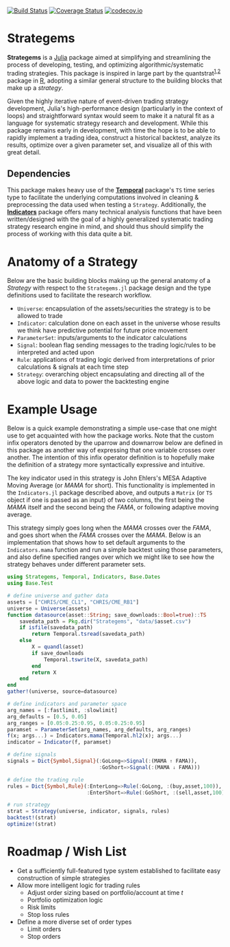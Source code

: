 [![Build Status](https://travis-ci.org/dysonance/Strategems.jl.svg?branch=master)](https://travis-ci.org/dysonance/Strategems.jl)
[![Coverage Status](https://coveralls.io/repos/github/dysonance/Strategems.jl/badge.svg?branch=master)](https://coveralls.io/github/dysonance/Strategems.jl?branch=master)
[![codecov.io](http://codecov.io/github/dysonance/Strategems.jl/coverage.svg?branch=master)](http://codecov.io/github/dysonance/Strategems.jl?branch=master)

# Strategems
**Strategems** is a [Julia](https://julialang.org/) package aimed at simplifying and streamlining the process of developing, testing, and optimizing algorithmic/systematic trading strategies. This package is inspired in large part by the quantstrat<sup>[1](http://past.rinfinance.com/agenda/2013/workshop/Humme+Peterson.pdf)</sup><sup>,</sup><sup>[2](https://github.com/braverock/quantstrat)</sup> package in [R](https://www.r-project.org/), adopting a similar general structure to the building blocks that make up a *strategy*.

Given the highly iterative nature of event-driven trading strategy development, Julia's high-performance design (particularly in the context of loops) and straightforward syntax would seem to make it a natural fit as a language for systematic strategy research and development. While this package remains early in development, with time the hope is to be able to rapidly implement a trading idea, construct a historical backtest, analyze its results, optimize over a given parameter set, and visualize all of this with great detail.

## Dependencies
This package makes heavy use of the [**Temporal**](https://github.com/dysonance/Temporal.jl) package's `TS` time series type to facilitate the underlying computations involved in cleaning & preprocessing the data used when testing a `Strategy`. Additionally, the [**Indicators**](https://github.com/dysonance/Indicators.jl/) package offers many technical analysis functions that have been written/designed with the goal of a highly generalized systematic trading strategy research engine in mind, and should thus should simplify the process of working with this data quite a bit.

# Anatomy of a Strategy
Below are the basic building blocks making up the general anatomy of a *Strategy* with respect to the `Strategems.jl` package design and the type definitions used to facilitate the research workflow.
- `Universe`: encapsulation of the assets/securities the strategy is to be allowed to trade
- `Indicator`: calculation done on each asset in the universe whose results we think have predictive potential for future price movement
- `ParameterSet`: inputs/arguments to the indicator calculations
- `Signal`: boolean flag sending messages to the trading logic/rules to be interpreted and acted upon
- `Rule`: applications of trading logic derived from interpretations of prior calculations & signals at each time step
- `Strategy`: overarching object encapsulating and directing all of the above logic and data to power the backtesting engine

# Example Usage
Below is a quick example demonstrating a simple use-case that one might use to get acquainted with how the package works. Note that the custom infix operators denoted by the uparrow and downarrow below are defined in this package as another way of expressing that one variable crosses over another. The intention of this infix operator definition is to hopefully make the definition of a strategy more syntactically expressive and intuitive.

The key indicator used in this strategy is John Ehlers's MESA Adaptive Moving Average (or *MAMA* for short). This functionality is implemented in the `Indicators.jl` package described above, and outputs a `Matrix` (or `TS` object if one is passed as an input) of two columns, the first being the *MAMA* itself and the second being the *FAMA*, or following adaptive moving average.

This strategy simply goes long when the *MAMA* crosses over the *FAMA*, and goes short when the *FAMA* crosses over the *MAMA*. Below is an implementation that shows how to set default arguments to the `Indicators.mama` function and run a simple backtest using those parameters, and also define specified ranges over which we might like to see how the strategy behaves under different parameter sets.

```julia
using Strategems, Temporal, Indicators, Base.Dates
using Base.Test

# define universe and gather data
assets = ["CHRIS/CME_CL1", "CHRIS/CME_RB1"]
universe = Universe(assets)
function datasource(asset::String; save_downloads::Bool=true)::TS
    savedata_path = Pkg.dir("Strategems", "data/$asset.csv")
    if isfile(savedata_path)
        return Temporal.tsread(savedata_path)
    else
        X = quandl(asset)
        if save_downloads
            Temporal.tswrite(X, savedata_path)
        end
        return X
    end
end
gather!(universe, source=datasource)

# define indicators and parameter space
arg_names = [:fastlimit, :slowlimit]
arg_defaults = [0.5, 0.05]
arg_ranges = [0.05:0.25:0.95, 0.05:0.25:0.95]
paramset = ParameterSet(arg_names, arg_defaults, arg_ranges)
f(x; args...) = Indicators.mama(Temporal.hl2(x); args...)
indicator = Indicator(f, paramset)

# define signals
signals = Dict{Symbol,Signal}(:GoLong=>Signal(:(MAMA ↑ FAMA)),
                              :GoShort=>Signal(:(MAMA ↓ FAMA)))

# define the trading rule
rules = Dict{Symbol,Rule}(:EnterLong=>Rule(:GoLong, :(buy,asset,100)),
                          :EnterShort=>Rule(:GoShort, :(sell,asset,100)))

# run strategy
strat = Strategy(universe, indicator, signals, rules)
backtest!(strat)
optimize!(strat)
```

# Roadmap / Wish List
* Get a sufficiently full-featured type system established to facilitate easy construction of simple strategies
* Allow more intelligent logic for trading rules
    - Adjust order sizing based on portfolio/account at time *t*
    - Portfolio optimization logic
    - Risk limits
    * Stop loss rules
* Define a more diverse set of order types
    - Limit orders
    * Stop orders

